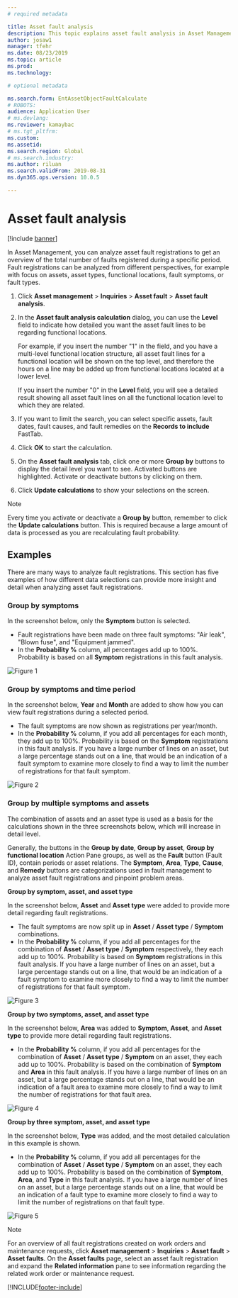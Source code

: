 ```yaml
---
# required metadata

title: Asset fault analysis
description: This topic explains asset fault analysis in Asset Management.
author: josaw1
manager: tfehr
ms.date: 08/23/2019
ms.topic: article
ms.prod: 
ms.technology: 

# optional metadata

ms.search.form: EntAssetObjectFaultCalculate 
# ROBOTS: 
audience: Application User
# ms.devlang: 
ms.reviewer: kamaybac
# ms.tgt_pltfrm: 
ms.custom: 
ms.assetid: 
ms.search.region: Global
# ms.search.industry: 
ms.author: riluan
ms.search.validFrom: 2019-08-31
ms.dyn365.ops.version: 10.0.5

---
```


# Asset fault analysis

[!include [banner](../../includes/banner.md)]

 

In Asset Management, you can analyze asset fault registrations to get an overview of the total number of faults registered during a specific period. Fault registrations can be analyzed from different perspectives, for example with focus on assets, asset types, functional locations, fault symptoms, or fault types.

1. Click **Asset management** > **Inquiries** > **Asset fault** > **Asset fault analysis**.

2. In the **Asset fault analysis calculation** dialog, you can use the **Level** field to indicate how detailed you want the asset fault lines to be regarding functional locations. 

    For example, if you insert the number "1" in the field, and you have a multi-level functional location structure, all asset fault lines for a functional location will be shown on the top level, and therefore the hours on a line may be added up from functional locations located at a lower level. 
        
    If you insert the number "0" in the **Level** field, you will see a detailed result showing all asset fault lines on all the functional location level to which they are related.

3. If you want to limit the search, you can select specific assets, fault dates, fault causes, and fault remedies on the **Records to include** FastTab.

4. Click **OK** to start the calculation.

5. On the **Asset fault analysis** tab, click one or more **Group by** buttons to display the detail level you want to see. Activated buttons are highlighted. Activate or deactivate buttons by clicking on them.

6. Click **Update calculations** to show your selections on the screen. 

>[!NOTE]
>Every time you activate or deactivate a **Group by** button, remember to click the **Update calculations** button. This is required because a large amount of data is processed as you are recalculating fault probability.

## Examples

There are many ways to analyze fault registrations. This section has five examples of how different data selections can provide more insight and detail when analyzing asset fault registrations.

### Group by symptoms

In the screenshot below, only the **Symptom** button is selected.

- Fault registrations have been made on three fault symptoms: "Air leak", "Blown fuse", and "Equipment jammed".  
- In the **Probability %** column, all percentages add up to 100%. Probability is based on all **Symptom** registrations in this fault analysis.

![Figure 1](media/06-controlling-and-reporting.png)

### Group by symptoms and time period

In the screenshot below, **Year** and **Month** are added to show how you can view fault registrations during a selected period.

- The fault symptoms are now shown as registrations per year/month.  
- In the **Probability %** column, if you add all percentages for each month, they add up to 100%. Probability is based on the **Symptom** registrations in this fault analysis. If you have a large number of lines on an asset, but a large percentage stands out on a line, that would be an indication of a fault symptom to examine more closely to find a way to limit the number of registrations for that fault symptom.

![Figure 2](media/07-controlling-and-reporting.png)

### Group by multiple symptoms and assets

The combination of assets and an asset type is used as a basis for the calculations shown in the three screenshots below, which will increase in detail level.  

Generally, the buttons in the **Group by date**, **Group by asset**, **Group by functional location** Action Pane groups, as well as the **Fault** button (Fault ID), contain periods or asset relations. The **Symptom**, **Area**, **Type**, **Cause**, and **Remedy** buttons are categorizations used in fault management to analyze asset fault registrations and pinpoint problem areas.  

**Group by symptom, asset, and asset type**

In the screenshot below, **Asset** and **Asset type** were added to provide more detail regarding fault registrations.

- The fault symptoms are now split up in **Asset** / **Asset type** / **Symptom** combinations.  
- In the **Probability %** column, if you add all percentages for the combination of **Asset** / **Asset type** / **Symptom** respectively, they each add up to 100%. Probability is based on **Symptom** registrations in this fault analysis. If you have a large number of lines on an asset, but a large percentage stands out on a line, that would be an indication of a fault symptom to examine more closely to find a way to limit the number of registrations for that fault symptom.

![Figure 3](media/08-controlling-and-reporting.png)

**Group by two symptoms, asset, and asset type**

In the screenshot below, **Area** was added to **Symptom**, **Asset**, and **Asset type** to provide more detail regarding fault registrations.

- In the **Probability %** column, if you add all percentages for the combination of **Asset** / **Asset type** / **Symptom** on an asset, they each add up to 100%. Probability is based on the combination of **Symptom** and **Area** in this fault analysis. If you have a large number of lines on an asset, but a large percentage stands out on a line, that would be an indication of a fault area to examine more closely to find a way to limit the number of registrations for that fault area.  

![Figure 4](media/09-controlling-and-reporting.png)

**Group by three symptom, asset, and asset type**

In the screenshot below, **Type** was added, and the most detailed calculation in this example is shown.
 
- In the **Probability %** column, if you add all percentages for the combination of **Asset** / **Asset type** / **Symptom** on an asset, they each add up to 100%. Probability is based on the combination of **Symptom**, **Area**, and **Type** in this fault analysis. If you have a large number of lines on an asset, but a large percentage stands out on a line, that would be an indication of a fault type to examine more closely to find a way to limit the number of registrations on that fault type.

![Figure 5](media/10-controlling-and-reporting.png)


>[!NOTE]
>For an overview of all fault registrations created on work orders and maintenance requests, click **Asset management** > **Inquiries** > **Asset fault** > **Asset faults**. On the **Asset faults** page, select an asset fault registration and expand the **Related information** pane to see information regarding the related work order or maintenance request.



[!INCLUDE[footer-include](../../../includes/footer-banner.md)]